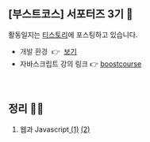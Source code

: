## [부스트코스] 서포터즈 3기 🤭

활동일지는 <a href="https://sunnynara.tistory.com/category/Boostcourse/%EC%9E%90%EB%B0%94%EC%8A%A4%ED%81%AC%EB%A6%BD%ED%8A%B8%EC%9D%98%20%EC%8B%9C%EC%9E%91">티스토리</a>에 포스팅하고 있습니다.

<ul>
  <li>
    <span style="color: #333333;">개발 환경<span>&nbsp;</span></span>
    <span style="color: #333333;">👉<span>&nbsp;</span>
      <a href="https://opentutorials.org/module/1579">보기</a>
    </span>
  </li> 
  <li>자바스크립트 강의 링크 👉 
    <a href="https://www.boostcourse.org/cs124/joinLectures/52258" target="_blank" rel="noopener">boostcourse</a>
  </li> 
</ul>

<br>

## 정리 👩‍💻 

<ol>
  <li>웹과 Javascript<a href="https://sunnynara.tistory.com/3"> (1)</a> <a href="https://sunnynara.tistory.com/4">(2)</a></li>
</ol> 
